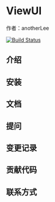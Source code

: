 # ViewUI
作者：anotherLee

[![Build Status](https://travis-ci.org/anotherLee/SummerUI.svg?branch=master)](https://travis-ci.org/anotherLee/SummerUI)

## 介绍

## 安装

## 文档

## 提问

## 变更记录

## 贡献代码

## 联系方式

